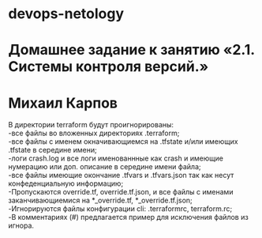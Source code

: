 # devops-netology

# Домашнее задание к занятию «2.1. Системы контроля версий.»
# Михаил Карпов


В директории terraform будут проигнорированы:  
-все файлы во вложенных директориях .terraform;  
-все файлы с именем окначивающиемся на .tfstate и/или имеющих .tfstate в середине имени;  
-логи crash.log и все логи именованнные как crash и имеющие нумерацию или доп. описание в середине имени файла;  
-все файлы имеющие окончание .tfvars и .tfvars.json так как несут конфеденциальную информацию;  
-Пропускаются override.tf, override.tf.json, и все файлы с именами заканчивающиемися на *_override.tf, *_override.tf.json;  
-Игнорируются файлы конфигурации cli: .terraformrc, terraform.rc;  
-В комментариях (#) предлагается пример для исключения файлов из игнора.